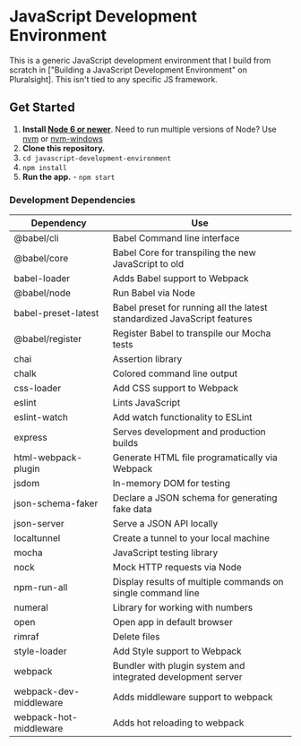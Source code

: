 # JavaScript Development Environment

This is a generic JavaScript development environment that I build from scratch in ["Building a JavaScript Development Environment" on Pluralsight]. This isn't tied to any specific JS framework.

## Get Started

1. **Install [Node 6 or newer](https://nodejs.org)**. Need to run multiple versions of Node? Use [nvm](https://github.com/creationix/nvm) or [nvm-windows](https://github.com/coreybutler/nvm-windows)
2. **Clone this repository.**
3. `cd javascript-development-environment`
4. `npm install`
5. **Run the app.** - `npm start`

### Development Dependencies

| **Dependency**              | **Use**                                                                                                   |
| --------------------------- | --------------------------------------------------------------------------------------------------------- |
| @babel/cli                   | Babel Command line interface                                                                              |
| @babel/core                  | Babel Core for transpiling the new JavaScript to old                                                      |
| babel-loader                | Adds Babel support to Webpack                                                                             |
| @babel/node                 | Run Babel via Node                                                                                        |
| babel-preset-latest         | Babel preset for running all the latest standardized JavaScript features                                  |
| @babel/register              | Register Babel to transpile our Mocha tests                                                               |
| chai                        | Assertion library                                                                                         |
| chalk                       | Colored command line output                                                                               |
| css-loader                  | Add CSS support to Webpack                                                                                |
| eslint                      | Lints JavaScript                                                                                          |
| eslint-watch                | Add watch functionality to ESLint                                                                         |
| express                     | Serves development and production builds                                                                  |
| html-webpack-plugin         | Generate HTML file programatically via Webpack                                                            |
| jsdom                       | In-memory DOM for testing                                                                                 |
| json-schema-faker           | Declare a JSON schema for generating fake data                                                            |
| json-server                 | Serve a JSON API locally                                                                                  |
| localtunnel                 | Create a tunnel to your local machine                                                                     |
| mocha                       | JavaScript testing library                                                                                |
| nock                        | Mock HTTP requests via Node                                                                               |
| npm-run-all                 | Display results of multiple commands on single command line                                               |
| numeral                     | Library for working with numbers                                                                          |
| open                        | Open app in default browser                                                                               |
| rimraf                      | Delete files                                                                                              |
| style-loader                | Add Style support to Webpack                                                                              |
| webpack                     | Bundler with plugin system and integrated development server                                              |
| webpack-dev-middleware      | Adds middleware support to webpack                                                                        |
| webpack-hot-middleware      | Adds hot reloading to webpack                                                                             |
